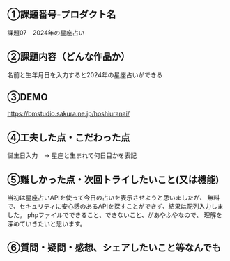 ## ①課題番号-プロダクト名

課題07　2024年の星座占い

## ②課題内容（どんな作品か）

名前と生年月日を入力すると2024年の星座占いができる

## ③DEMO

https://bmstudio.sakura.ne.jp/hoshiuranai/

## ④工夫した点・こだわった点

誕生日入力　→ 星座と生まれて何日目かを表記
  

## ⑤難しかった点・次回トライしたいこと(又は機能)

当初は星座占いAPIを使って今日の占いを表示させようと思いましたが、
無料で、セキュリティに安心感のあるAPIを探すことができず、結果は配列入力しました。
phpファイルでできること、できないこと、があやふやなので、
理解を深めていきたいと思います。

## ⑥質問・疑問・感想、シェアしたいこと等なんでも
